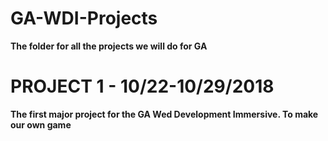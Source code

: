 # GA-WDI-Projects

**The folder for all the projects we will do for GA**

# PROJECT 1 - 10/22-10/29/2018 

**The first major project for the GA Wed Development Immersive. To make our own game**
